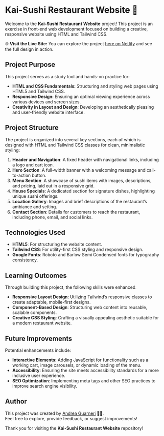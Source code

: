 # Kai-Sushi Restaurant Website 🍣

Welcome to the **Kai-Sushi Restaurant Website** project! This project is an exercise in front-end web development focused on building a creative, responsive website using HTML and Tailwind CSS.

🌐 **Visit the Live Site:** You can explore the project [here on Netlify](https://kai-sushi-ag.netlify.app/) and see the full design in action.

## Project Purpose

This project serves as a study tool and hands-on practice for:

- **HTML and CSS Fundamentals**: Structuring and styling web pages using HTML5 and Tailwind CSS.
- **Responsive Design**: Ensuring an optimal viewing experience across various devices and screen sizes.
- **Creativity in Layout and Design**: Developing an aesthetically pleasing and user-friendly website interface.

## Project Structure

The project is organized into several key sections, each of which is designed with HTML and Tailwind CSS classes for clean, minimalistic styling:

1. **Header and Navigation**: A fixed header with navigational links, including a logo and cart icon.
2. **Hero Section**: A full-width banner with a welcoming message and call-to-action button.
3. **Menu Section**: A showcase of sushi items with images, descriptions, and pricing, laid out in a responsive grid.
4. **House Specials**: A dedicated section for signature dishes, highlighting unique sushi offerings.
5. **Location Gallery**: Images and brief descriptions of the restaurant’s ambiance and setting.
6. **Contact Section**: Details for customers to reach the restaurant, including phone, email, and social links.

## Technologies Used

- **HTML5**: For structuring the website content.
- **Tailwind CSS**: For utility-first CSS styling and responsive design.
- **Google Fonts**: Roboto and Barlow Semi Condensed fonts for typography consistency.

## Learning Outcomes

Through building this project, the following skills were enhanced:

- **Responsive Layout Design**: Utilizing Tailwind’s responsive classes to create adaptable, mobile-first designs.
- **Component-Based Design**: Structuring web content into reusable, scalable components.
- **Creative CSS Styling**: Crafting a visually appealing aesthetic suitable for a modern restaurant website.

## Future Improvements

Potential enhancements include:

- **Interactive Elements**: Adding JavaScript for functionality such as a working cart, image carousels, or dynamic loading of the menu.
- **Accessibility**: Ensuring the site meets accessibility standards for a more inclusive user experience.
- **SEO Optimization**: Implementing meta tags and other SEO practices to improve search engine visibility.

## Author

This project was created by [Andrea Guarneri](https://www.linkedin.com/in/andreaguarneri) 👨‍💻.  
Feel free to explore, provide feedback, or suggest improvements!

Thank you for visiting the **Kai-Sushi Restaurant Website** repository!
